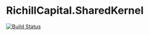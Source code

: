 # RichillCapital.SharedKernel

[![Build Status](https://dev.azure.com/richill-capital/RichillCapital/_apis/build/status%2FRichillCapital.SharedKernel.Python?branchName=develop)](https://dev.azure.com/richill-capital/RichillCapital/_build/latest?definitionId=30&branchName=develop)
